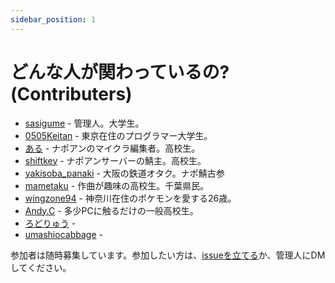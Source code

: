 ```yaml
---
sidebar_position: 1
---
```


# どんな人が関わっているの? (Contributers)

* [sasigume](/docs/people/sasigume) - 管理人。大学生。
* [0505Keitan](/docs/people/0505Keitan) - 東京在住のプログラマー大学生。
* [ある](/docs/people/aru) - ナポアンのマイクラ編集者。高校生。
* [shiftkey](/docs/people/shiftkey) - ナポアンサーバーの鯖主。高校生。
* [yakisoba_panaki](/docs/people/yakisoba_panaki) - 大阪の鉄道オタク。ナポ鯖古参
* [mametaku](/docs/people/mametaku) - 作曲が趣味の高校生。千葉県民。
* [wingzone94](/docs/people/wingzone94) - 神奈川在住のポケモンを愛する26歳。
* [Andy.C](/docs/people/p____andy) - 多少PCに触るだけの一般高校生。
* [ろどりゅう](/docs/people/lordryu) - 
* [umashiocabbage](/docs/people/umashiocabbage) - 

参加者は随時募集しています。参加したい方は、[issueを立てる](https://github.com/imaicu/markdown-gaming/issues)か、管理人にDMしてください。
